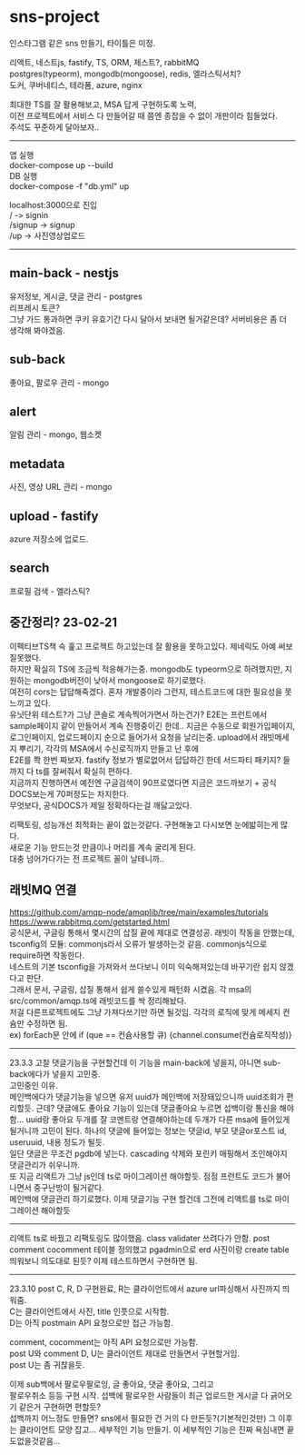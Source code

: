 # sns-project

인스타그램 같은 sns 만들기, 타이틀은 미정.

리액트, 네스트js, fastify, TS, ORM, 제스트?, rabbitMQ  
postgres(typeorm), mongodb(mongoose), redis, 엘라스틱서치?  
도커, 쿠버네티스, 테라폼, azure, nginx

최대한 TS를 잘 활용해보고, MSA 답게 구현하도록 노력,  
이전 프로젝트에서 서비스 다 만들어갈 때 쯤엔 종잡을 수 없이 개판이라 힘들었다.  
주석도 꾸준하게 달아보자..

---

앱 실행  
docker-compose up --build  
DB 실행  
docker-compose -f "db.yml" up

localhost:3000으로 진입  
/ -> signin  
/signup -> signup  
/up -> 사진영상업로드

---

## main-back - nestjs

유저정보, 게시글, 댓글 관리 - postgres  
리프레시 토큰?  
그냥 가드 통과하면 쿠키 유효기간 다시 달아서 보내면 될거같은데? 서버비용은 좀 더 생각해 봐야겠음.

## sub-back

좋아요, 팔로우 관리 - mongo

## alert

알림 관리 - mongo, 웹소켓

## metadata

사진, 영상 URL 관리 - mongo

## upload - fastify

azure 저장소에 업로드.

## search

프로필 검색 - 엘라스틱?

## 중간정리? 23-02-21

이펙티브TS책 슥 훑고 프로젝트 하고있는데 잘 활용을 못하고있다. 제네릭도 아예 써보질못했다.  
하지만 확실히 TS에 조금씩 적응해가는중.
mongodb도 typeorm으로 하려했지만, 지원하는 mongodb버전이 낮아서 mongoose로 하기로했다.  
여전히 cors는 답답해죽겠다.
혼자 개발중이라 그런지, 테스트코드에 대한 필요성을 못느끼고 있다.  
유닛단위 테스트?가 그냥 콘솔로 계속찍어가면서 하는건가?
E2E는 프런트에서 sample페이지 같이 만들어서 계속 진행중이긴 한데..
지금은 수동으로 회원가입페이지, 로그인페이지, 업로드페이지 순으로 들어가서 요청을 날리는중.
upload에서 래빗메세지 뿌리기, 각각의 MSA에서 수신로직까지 만들고 난 후에  
E2E를 쫙 한번 짜보자.
fastify 정보가 별로없어서 답답하긴 한데 서드파티 패키지? 들까지 다 ts를 잘써줘서 확실히 편하다.  
지금까지 진행하면서 예전엔 구글검색이 90프로였다면 지금은 코드까보기 + 공식DOCS보는게 70퍼정도는 차지한다.  
무엇보다, 공식DOCS가 제일 정확하다는걸 깨닳고있다.

리팩토링, 성능개선 최적화는 끝이 없는것같다. 구현해놓고 다시보면 눈에밟히는게 많다.  
새로운 기능 만드는것 만큼이나 머리를 계속 굴리게 된다.  
대충 넘어가다가는 전 프로젝트 꼴이 날테니까..

## 래빗MQ 연결

https://github.com/amqp-node/amqplib/tree/main/examples/tutorials  
https://www.rabbitmq.com/getstarted.html  
공식문서, 구글링 통해서 몇시간의 삽질 끝에 제대로 연결성공. 래빗이 작동을 안했는데,  
tsconfig의 모듈: commonjs라서 오류가 발생하는것 같음. commonjs식으로 require하면 작동한다.  
네스트의 기본 tsconfig을 가져와서 쓰다보니 이미 익숙해져있는데 바꾸기란 쉽지 않겠다고 판단.  
그래서 문서, 구글링, 삽질 통해서 쉽게 쓸수있게 패턴화 시켰음.
각 msa의 src/common/amqp.ts에 래빗코드를 싹 정리해놨다.  
저걸 다른프로젝트에도 그냥 가져다쓰기만 하면 될것임.
각각의 로직에 맞게 메세지 컨슘만 수정하면 됨.  
ex) forEach문 안에 if (que == 컨슘사용할 큐) {channel.consume(컨슘로직작성)}

---

23.3.3 고찰
댓글기능을 구현할건데 이 기능을 main-back에 넣을지, 아니면 sub-back에다가 넣을지 고민중.  
고민중인 이유.  
메인백에다가 댓글기능을 넣으면 유저 uuid가 메인백에 저장돼있으니까 uuid조회가 편리할듯.
근데? 댓글에도 좋아요 기능이 있는데 댓글좋아요 누르면 섭백이랑 통신을 해야함... uuid랑 좋아요 두개를 잘 코멘트랑 연결해야하는데 두개가 다른 msa에 들어있게 될거니까 고민이 된다.
하나의 댓글에 들어있는 정보는 댓글id, 부모 댓글or포스트 id, useruuid, 내용 정도가 될듯.  
일단 댓글은 무조건 pgdb에 넣는다. cascading 삭제와 포린키 매핑해서 조인해야지 댓글관리가 쉬우니까.  
또 지금 리액트가 그냥 js인데 ts로 마이그레이션 해야할듯. 점점 프런트도 코드가 불어나면서 중구난방이 될거같다.  
메인백에 댓글관리 하기로했다. 이제 댓글기능 구현 할건데 그전에 리액트를 ts로 마이그레이션 해야할듯

---

리액트 ts로 바꿨고 리팩토링도 많이했음.
class validater 쓰려다가 안함.
post comment cocomment 테이블 정의했고 pgadmin으로 erd 사진이랑 create table 띄워보니 의도대로 된듯?
이제 테스트하면서 구현하면 됨.

---

23.3.10
post C, R, D 구현완료, R는 클라이언트에서 azure url파싱해서 사진까지 띄워줌.  
C는 클라이언트에서 사진, title 인풋으로 시작함.  
D는 아직 postmain API 요청으로만 접근 가능함.

comment, cocomment는 아직 API 요청으로만 가능함.  
post U와 comment D, U는 클라이언트 제대로 만들면서 구현할거임.  
post U는 좀 귀찮을듯.

이제 sub백에서 팔로우팔로잉, 글 좋아요, 댓글 좋아요, 그리고  
팔로우취소 등등 구현 시작.
섭백에 팔로우한 사람들이 최근 업로드한 게시글 다 긁어오기 같은거 구현하면 편할듯?  
섭백까지 어느정도 만들면? sns에서 필요한 건 거의 다 만든듯?(기본적인것만)
그 이후는 클라이언트 모양 잡고... 세부적인 기능 만들기.
이 세부적인 기능은 진짜 욕심내면 끝도없을것같음...
